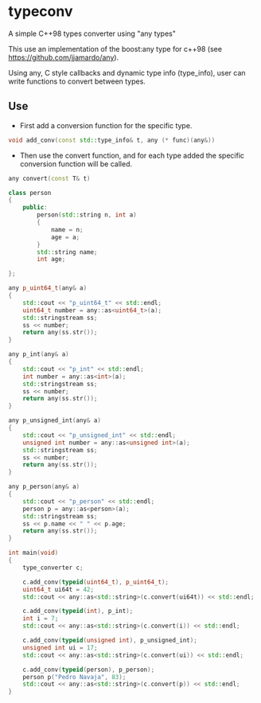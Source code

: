 # typeconv
A simple C++98 types converter using "any types"

This use an implementation of the boost:any type for c++98
(see https://github.com/jjamardo/any).

Using any, C style callbacks and dynamic type info (type_info), user can write
functions to convert between types.

## Use

* First add a conversion function for the specific type.

```c++
void add_conv(const std::type_info& t, any (* func)(any&))
```

* Then use the convert function, and for each type added the specific
conversion function will be called.

```c++
any convert(const T& t)
```

```c++
class person
{
	public:
		person(std::string n, int a)
		{
			name = n;
			age = a;
		}
		std::string name;
		int age;

};

any p_uint64_t(any& a)
{
	std::cout << "p_uint64_t" << std::endl;
	uint64_t number = any::as<uint64_t>(a);
	std::stringstream ss;
	ss << number;
	return any(ss.str());
}

any p_int(any& a)
{
	std::cout << "p_int" << std::endl;
	int number = any::as<int>(a);
	std::stringstream ss;
	ss << number;
	return any(ss.str());
}

any p_unsigned_int(any& a)
{
	std::cout << "p_unsigned_int" << std::endl;
	unsigned int number = any::as<unsigned int>(a);
	std::stringstream ss;
	ss << number;
	return any(ss.str());
}

any p_person(any& a)
{
	std::cout << "p_person" << std::endl;
	person p = any::as<person>(a);
	std::stringstream ss;
	ss << p.name << " " << p.age;
	return any(ss.str());
}

int main(void)
{
	type_converter c;

	c.add_conv(typeid(uint64_t), p_uint64_t);
	uint64_t ui64t = 42;
	std::cout << any::as<std::string>(c.convert(ui64t)) << std::endl;

	c.add_conv(typeid(int), p_int);
	int i = 7;
	std::cout << any::as<std::string>(c.convert(i)) << std::endl;

	c.add_conv(typeid(unsigned int), p_unsigned_int);
	unsigned int ui = 17;
	std::cout << any::as<std::string>(c.convert(ui)) << std::endl;

	c.add_conv(typeid(person), p_person);
	person p("Pedro Navaja", 83);
	std::cout << any::as<std::string>(c.convert(p)) << std::endl;
}
```
